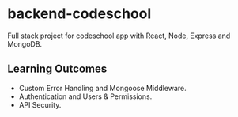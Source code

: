 # backend-codeschool

Full stack project for codeschool app with React, Node, Express and MongoDB.

## Learning Outcomes

- Custom Error Handling and Mongoose Middleware.
- Authentication and Users & Permissions.
- API Security.
